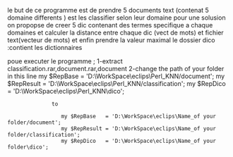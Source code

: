 le but de ce programme est  de prendre 5 documents text
(contenat 5 domaine differents ) est les classifier selon leur domaine
pour une solusion on propopse de creer 5 dic contenant des termes specifique a chaque domaines
et calculer la distance entre chaque dic (vect de mots) et fichier text(vecteur de mots)
 et enfin prendre la valeur maximal
 le dossier dico :contient les dictionnaires
 
 poue executer le programme ;
 1-extract classification.rar,document.rar,document
 2-change the path of your folder in this line 
                     my $RepBase   = 'D:\WorkSpace\eclips\Perl_KNN/document';
                     my $RepResult = 'D:\WorkSpace\eclips\Perl_KNN/classification';
                     my $RepDico   = 'D:\WorkSpace\eclips\Perl_KNN\dico';
                     
                  to 
                     
                     my $RepBase   = 'D:\WorkSpace\eclips\Name_of your folder/document';
                     my $RepResult = 'D:\WorkSpace\eclips\Name_of your folder/classification';
                     my $RepDico   = 'D:\WorkSpace\eclips\Name_of your folder\dico';

